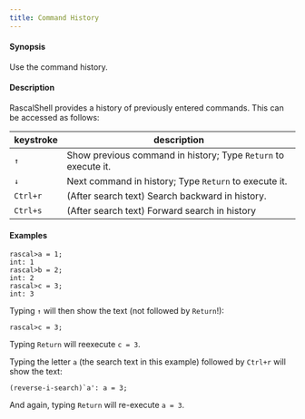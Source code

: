```yaml
---
title: Command History
---
```


#### Synopsis

Use the command history.

#### Description

RascalShell provides a history of previously entered commands. This can be accessed as follows:

|keystroke | description|
| ---- | ---- |
| `↑`| Show previous command in history; Type `Return` to execute it. |
| `↓` | Next command in history; Type `Return` to execute it. |
| `Ctrl+r`       |(After search text) Search backward in history. |
| `Ctrl+s`       | (After search text) Forward search in history |

#### Examples

```rascal-shell 
rascal>a = 1;
int: 1
rascal>b = 2;
int: 2
rascal>c = 3;
int: 3
```
Typing `↑` will then show the text (not followed by `Return`!):

```rascal
rascal>c = 3;
```
Typing `Return` will reexecute `c = 3`.

Typing the letter `a` (the search text in this example) followed by `Ctrl+r` will show the text:

```rascal
(reverse-i-search)`a': a = 3;
```
And again, typing `Return` will re-execute `a = 3`.

